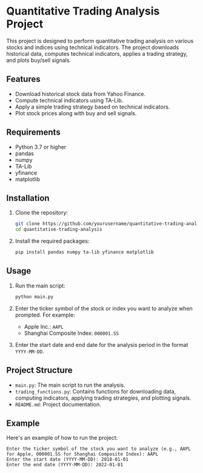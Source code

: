# Quantitative Trading Analysis Project

This project is designed to perform quantitative trading analysis on various stocks and indices using technical indicators. The project downloads historical data, computes technical indicators, applies a trading strategy, and plots buy/sell signals.

## Features

- Download historical stock data from Yahoo Finance.
- Compute technical indicators using TA-Lib.
- Apply a simple trading strategy based on technical indicators.
- Plot stock prices along with buy and sell signals.

## Requirements

- Python 3.7 or higher
- pandas
- numpy
- TA-Lib
- yfinance
- matplotlib

## Installation

1. Clone the repository:
    ```bash
    git clone https://github.com/yourusername/quantitative-trading-analysis.git
    cd quantitative-trading-analysis
    ```

2. Install the required packages:
    ```bash
    pip install pandas numpy ta-lib yfinance matplotlib
    ```

## Usage

1. Run the main script:
    ```bash
    python main.py
    ```

2. Enter the ticker symbol of the stock or index you want to analyze when prompted. For example:
    - Apple Inc.: `AAPL`
    - Shanghai Composite Index: `000001.SS`
    
3. Enter the start date and end date for the analysis period in the format `YYYY-MM-DD`.

## Project Structure

- `main.py`: The main script to run the analysis.
- `trading_functions.py`: Contains functions for downloading data, computing indicators, applying trading strategies, and plotting signals.
- `README.md`: Project documentation.

## Example

Here's an example of how to run the project:

```plaintext
Enter the ticker symbol of the stock you want to analyze (e.g., AAPL for Apple, 000001.SS for Shanghai Composite Index): AAPL
Enter the start date (YYYY-MM-DD): 2018-01-01
Enter the end date (YYYY-MM-DD): 2022-01-01
